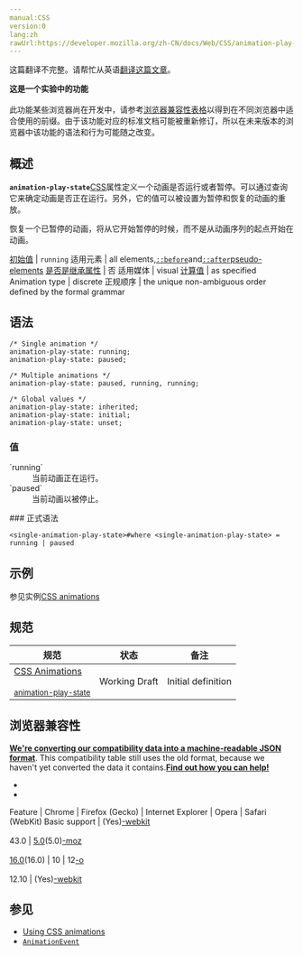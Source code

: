 ```yaml
---
manual:CSS
version:0
lang:zh
rawUrl:https://developer.mozilla.org/zh-CN/docs/Web/CSS/animation-play-state
---
```




这篇翻译不完整。请帮忙从英语[翻译这篇文章](%28526 "")。






**这是一个实验中的功能**<br></br>此功能某些浏览器尚在开发中，请参考[浏览器兼容性表格](%28527 "")以得到在不同浏览器中适合使用的前缀。由于该功能对应的标准文档可能被重新修订，所以在未来版本的浏览器中该功能的语法和行为可能随之改变。




## 概述<a name="概述"></a>


**`animation-play-state`**[CSS](%28421 "CSS")属性定义一个动画是否运行或者暂停。可以通过查询它来确定动画是否正在运行。另外，它的值可以被设置为暂停和恢复的动画的重放。



恢复一个已暂停的动画，将从它开始暂停的时候，而不是从动画序列的起点开始在动画。


[初始值](%28302 "") | `running` 
适用元素 | all elements,[`::before`](%26455 "常通过 content 属性来为一个元素添加修饰性的内容。")and[`::after`](%26456 "CSS伪元素::after用来创建一个伪元素，做为已选中元素的最后一个子元素。通常会配合content属性来为该元素添加装饰内容。这个虚拟元素默认是行内元素。")[pseudo-elements](%3563 "") 
[是否是继承属性](%28299 "") | 否 
适用媒体 | visual 
[计算值](%28304 "") | as specified 
Animation type | discrete 
正规顺序 | the unique non-ambiguous order defined by the formal grammar 


## 语法<a name="语法"></a>

```
/* Single animation */
animation-play-state: running;
animation-play-state: paused;

/* Multiple animations */
animation-play-state: paused, running, running;

/* Global values */
animation-play-state: inherited;
animation-play-state: initial;
animation-play-state: unset;
```

### 值<a name="值"></a>
<dl><dt id=''>`running`</dt><dd>当前动画正在运行。</dd><dt id=''>`paused`</dt><dd>当前动画以被停止。</dd></dl>
### 正式语法<a name="正式语法"></a>

```
<single-animation-play-state>#where <single-animation-play-state> = running | paused

```

## 示例<a name="示例"></a>


参见实例[CSS animations](%28512 "CSS/CSS_animations")


## 规范<a name="规范"></a>

规范 | 状态 | 备注 
 ---  |  ---  |  ---  | 
[CSS Animations<br></br><small>animation-play-state</small>](%28528 "") | Working Draft | Initial definition 


## 浏览器兼容性<a name="浏览器兼容性"></a>


**[We&#39;re converting our compatibility data into a machine-readable JSON format](%3344 "")**. This compatibility table still uses the old format, because we haven&#39;t yet converted the data it contains.**[Find out how you can help!](%3392 "")**


* 
* 

Feature | Chrome | Firefox (Gecko) | Internet Explorer | Opera | Safari (WebKit) 
Basic support | (Yes)[-webkit](%3568 "The name of this feature is prefixed with '-webkit' as this browser considers it experimental")<br></br>43.0 | [5.0](%4488 "Released on 2011-06-21.")(5.0)[-moz](%3568 "The name of this feature is prefixed with '-moz' as this browser considers it experimental")<br></br>[16.0](%4098 "Released on 2012-10-09.")(16.0) | 10 | 12[-o](%3568 "The name of this feature is prefixed with '-o' as this browser considers it experimental")<br></br>12.10 | (Yes)[-webkit](%3568 "The name of this feature is prefixed with '-webkit' as this browser considers it experimental") 




## 参见<a name="参见"></a>

* [Using CSS animations](%28512 "Tutorial about CSS animations")
* [`AnimationEvent`](%2537 "AnimationEvent 接口表示提供与动画相关的信息的事件。")



